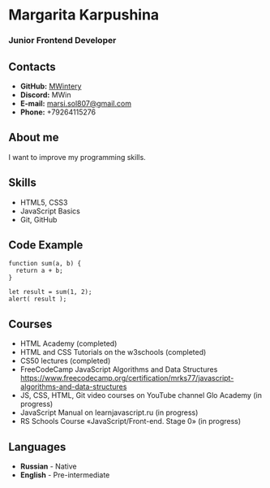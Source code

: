 # Margarita Karpushina

### Junior Frontend Developer

## Contacts
* **GitHub:** [MWintery](https://github.com/MWintery)
* **Discord:** MWin
* **E-mail:** marsi.sol807@gmail.com
* **Phone:** +79264115276

## About me
I want to improve my programming skills.

## Skills
* HTML5, CSS3
* JavaScript Basics
* Git, GitHub

## Code Example
```
function sum(a, b) {
  return a + b;
}

let result = sum(1, 2);
alert( result );
```

## Courses
* HTML Academy (completed)
* HTML and CSS Tutorials on the w3schools (completed)
* CS50 lectures (completed)
* FreeCodeCamp JavaScript Algorithms and Data Structures https://www.freecodecamp.org/certification/mrks77/javascript-algorithms-and-data-structures
* JS, CSS, HTML, Git video courses on YouTube channel Glo Academy (in progress)
* JavaScript Manual on learnjavascript.ru (in progress)
* RS Schools Course «JavaScript/Front-end. Stage 0» (in progress)

## Languages
* **Russian** - Native
* **English** - Pre-intermediate

